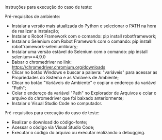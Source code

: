 Instruções para execução do caso de teste:

Pré-requisitos de ambiente:

- Instalar a versão mais atualizada do Python e selecionar o PATH na hora de realizar a instalação;
- Instalar o Robot Framework com o comando: pip install robotframework;
- Instalar o Selenium com Robot Framework com o comando: pip install robotframework-seleniumlibrary;
- Instalar uma versão estável do Selenium com o comando: pip install selenium==4.9.0
- Baixar o chromedriver no link: https://chromedriver.chromium.org/downloads
- Clicar no botão Windows e buscar a palavra: "variáveis" para acessar as Propriedades do Sistema e as Variáveis de Ambiente;
- Clicar no botão "Variáveis de Ambiente" e copiar o endereço da variável "Path";
- Colar o endereço da variável "Path" no Explorador de Arquivos e colar o arquivo do chromedriver que foi baixado anteriormente;
- Instalar o Visual Studio Code no computador.

Pré-requisitos para execução do caso de teste:
- Realizar o download do código-fonte;
- Acessar o código via Visual Studio Code;
- Executar o código do arquivo ou executar realizando o debugging.
